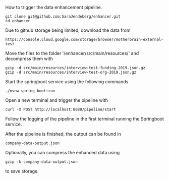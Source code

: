 How to trigger the data enhancement pipeline.
```
git clone git@github.com:SaraJendeberg/enhancer.git
cd enhancer
```

Due to github storage being limited, download the data from 
```
https://console.cloud.google.com/storage/browser/motherbrain-external-test
```
Move the files to the folder '/enhancer/src/main/resources/' and decompress them with
```
gzip -d src/main/resources/interview-test-funding-2019.json.gz
gzip -d src/main/resources/interview-test-org-2019.json.gz
```

Start the springboot service using the following commands
```
./mvnw spring-boot:run
```

Open a new terminal and trigger the pipeline with 
```
curl -X POST http://localhost:8080/pipeline/start
```
Follow the logging of the pipeline in the first terminal running the Springboot service. 

After the pipeline is finished, the output can be found in
```
company-data-output.json
``` 

Optionally, you can compress the enhanced data using
```
gzip -k company-data-output.json
```
to save storage. 
